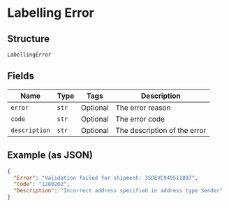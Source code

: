 
# Labelling Error

## Structure

`LabellingError`

## Fields

| Name | Type | Tags | Description |
|  --- | --- | --- | --- |
| `error` | `str` | Optional | The error reason |
| `code` | `str` | Optional | The error code |
| `description` | `str` | Optional | The description of the error |

## Example (as JSON)

```json
{
  "Error": "Validation failed for shipment: 3SDEVC949511897",
  "Code": "1280202",
  "Description": "Incorrect address specified in address type Sender"
}
```

